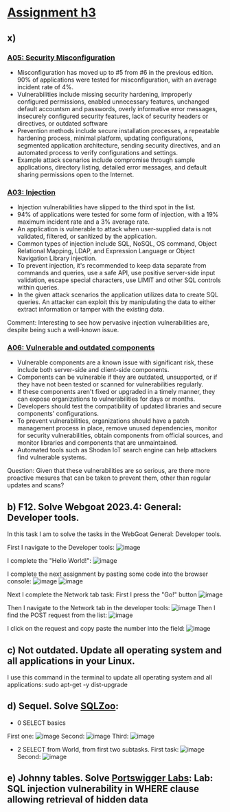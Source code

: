 # [Assignment h3](https://terokarvinen.com/2024/information-security-2024-spring/#homework)

## x)

### [A05: Security Misconfiguration](https://owasp.org/Top10/A05_2021-Security_Misconfiguration/)

- Misconfiguration has moved up to #5 from #6 in the previous edition. 90% of applications were tested for misconfiguration, with an average incident rate of 4%.
- Vulnerabilities include missing security hardening, improperly configured permissions, enabled unnecessary features, unchanged default accountsm and passwords, overly informative error messages, insecurely configured security features, lack of security headers or directives, or outdated software
- Prevention methods include secure installation processes, a repeatable hardening process, minimal platform, updating configurations, segmented application architecture, sending security directives, and an automated process to verify configurations and settings.
- Example attack scenarios include compromise through sample applications, directory listing, detailed error messages, and default sharing permissions open to the Internet.

### [A03: Injection](https://owasp.org/Top10/A03_2021-Injection/)

- Injection vulnerabilities have slipped to the third spot in the list.
- 94% of applications were tested for some form of injection, with a 19% maximum incident rate and a 3% average rate.
- An application is vulnerable to attack when user-supplied data is not validated, filtered, or sanitized by the application.
- Common types of injection include SQL, NoSQL, OS command, Object Relational Mapping, LDAP, and Expression Language or Object Navigation Library injection.
- To prevent injection, it's recommended to keep data separate from commands and queries, use a safe API, use positive server-side input validation, escape special characters, use LIMIT and other SQL controls within queries.
- In the given attack scenarios the application utilizes data to create SQL queries. An attacker can exploit this by manipulating the data to either extract information or tamper with the existing data.

Comment: Interesting to see how pervasive injection vulnerabilities are, despite being such a well-known issue.

### [A06: Vulnerable and outdated components](https://owasp.org/Top10/A06_2021-Vulnerable_and_Outdated_Components/)

- Vulnerable components are a known issue with significant risk, these include both server-side and client-side components.
- Components can be vulnerable if they are outdated, unsupported, or if they have not been tested or scanned for vulnerabilities regularly.
- If these components aren't fixed or upgraded in a timely manner, they can expose organizations to vulnerabilities for days or months.
- Developers should test the compatibility of updated libraries and secure components' configurations.
- To prevent vulnerabilities, organizations should have a patch management process in place, remove unused dependencies, monitor for security vulnerabilities, obtain components from official sources, and monitor libraries and components that are unmaintained.
- Automated tools such as Shodan IoT search engine can help attackers find vulnerable systems.

Question: Given that these vulnerabilities are so serious, are there more proactive mesures that can be taken to prevent them, other than regular updates and scans?

## b) F12. Solve Webgoat 2023.4: General: Developer tools.

In this task I am to solve the tasks in the WebGoat General: Developer tools.

First I navigate to the Developer tools: ![image](https://github.com/roopeti/infosec_2024/assets/113911074/ef1a0281-8237-49f5-9acb-b0967568145f)

I complete the "Hello World!": ![image](https://github.com/roopeti/infosec_2024/assets/113911074/ee7a8176-b7c8-4b1f-9a2d-412228df2c69)

I complete the next assignment by pasting some code into the browser console: ![image](https://github.com/roopeti/infosec_2024/assets/113911074/78276676-4204-4965-8f4a-b45e500d7cd1)
![image](https://github.com/roopeti/infosec_2024/assets/113911074/2a4bc25c-671e-4794-8795-e04ca98120d8)


Next I complete the Network tab task: First I press the "Go!" button ![image](https://github.com/roopeti/infosec_2024/assets/113911074/61d2e42a-75f7-490a-9993-1765266193f3)

Then I navigate to the Network tab in the developer tools: ![image](https://github.com/roopeti/infosec_2024/assets/113911074/f9055c5e-2a44-420f-b954-4f708b6a0907)
Then I find the POST request from the list: ![image](https://github.com/roopeti/infosec_2024/assets/113911074/012d5ad4-041c-4440-9bca-fb5b42c51100)

I click on the request and copy paste the number into the field: ![image](https://github.com/roopeti/infosec_2024/assets/113911074/015e01a7-77c2-40f0-9a7d-040a1e0e1bb1)

## c) Not outdated. Update all operating system and all applications in your Linux.

I use this command in the terminal to update all operating system and all applications: sudo apt-get -y dist-upgrade

## d) Sequel. Solve [SQLZoo](https://sqlzoo.net/wiki/SQL_Tutorial):

- 0 SELECT basics

First one:
![image](https://github.com/roopeti/infosec_2024/assets/113911074/0025210b-4748-4b80-8e9f-fff64b54d2d4)
Second:
![image](https://github.com/roopeti/infosec_2024/assets/113911074/2dec4731-8dd0-457e-a8be-3f7fb17a5568)
Third:
![image](https://github.com/roopeti/infosec_2024/assets/113911074/c5718734-deb3-4c64-852d-9fedb07e0b97)

- 2 SELECT from World, from first two subtasks.
First task:
![image](https://github.com/roopeti/infosec_2024/assets/113911074/db419694-780f-462b-8f3b-8d65dae81aff)
Second:
![image](https://github.com/roopeti/infosec_2024/assets/113911074/8d364022-0eb9-42dc-8787-24bbffda9e85)

## e) Johnny tables. Solve [Portswigger Labs](https://portswigger.net/web-security/sql-injection/lab-retrieve-hidden-data): Lab: SQL injection vulnerability in WHERE clause allowing retrieval of hidden data








